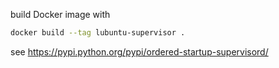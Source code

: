 build Docker image with

```bash
docker build --tag lubuntu-supervisor .
```



see https://pypi.python.org/pypi/ordered-startup-supervisord/

